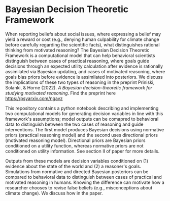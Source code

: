 # Bayesian Decision Theoretic Framework

When reporting beliefs about social issues, where expressing a belief may yield a reward or cost (e.g., denying human culpability for climate change before carefully regarding the scientific facts), what distinguishes rational thinking from motivated reasoning? The Bayesian Decision Theoretic Framework is a computational model that can help behavioral scientists distinguish between cases of practical reasoning, where goals guide decisions through an expected utility calculation after evidence is rationally assimilated via Bayesian updating, and cases of motivated reasoning, where goals bias priors before evidence is assimilated into posteriors. We discuss the implications of these two types of reasoning in the preprint Priniski, Solanki, & Horne (2022). _A Bayesian decision-theoretic framework for studying motivated reasoning_. Find the preprint here https://psyarxiv.com/ngavz

This repository contains a python notebook describing and implementing two computational models for generating decision variables in line with this framework's assumptions; model outputs can be comapred to behavioral data to distinguish between the two cases of reasoning and guide interventions. The first model produces Bayesian decisions using normative priors (practical reasoning model) and the second uses directional priors (motivated reasoning model).  Directional priors are Bayesian priors conditioned on a utility function, whereas normative priors are not conditioned on utility information. See section II of paper for more details. 

Outputs from these models are decision variables conditioned on (1) evidence about the state of the world and (2) a reasoner's goals. Simulations from normative and directed Bayesian posteriors can be compared to behavioral data to distinguish between cases of practical and motivated reasoning in humans. Knowing the difference can motivate how a researcher chooses to revise false beliefs (e.g., misconceptions about climate change). We discuss how in the paper. 
